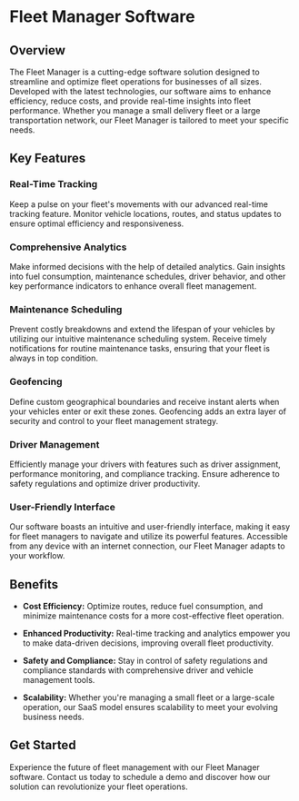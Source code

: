 # Fleet Manager Software

## Overview

The Fleet Manager is a cutting-edge software solution designed to streamline and optimize fleet operations for businesses of all sizes. Developed with the latest technologies, our software aims to enhance efficiency, reduce costs, and provide real-time insights into fleet performance. Whether you manage a small delivery fleet or a large transportation network, our Fleet Manager is tailored to meet your specific needs.

## Key Features

### Real-Time Tracking

Keep a pulse on your fleet's movements with our advanced real-time tracking feature. Monitor vehicle locations, routes, and status updates to ensure optimal efficiency and responsiveness.

### Comprehensive Analytics

Make informed decisions with the help of detailed analytics. Gain insights into fuel consumption, maintenance schedules, driver behavior, and other key performance indicators to enhance overall fleet management.

### Maintenance Scheduling

Prevent costly breakdowns and extend the lifespan of your vehicles by utilizing our intuitive maintenance scheduling system. Receive timely notifications for routine maintenance tasks, ensuring that your fleet is always in top condition.

### Geofencing

Define custom geographical boundaries and receive instant alerts when your vehicles enter or exit these zones. Geofencing adds an extra layer of security and control to your fleet management strategy.

### Driver Management

Efficiently manage your drivers with features such as driver assignment, performance monitoring, and compliance tracking. Ensure adherence to safety regulations and optimize driver productivity.

### User-Friendly Interface

Our software boasts an intuitive and user-friendly interface, making it easy for fleet managers to navigate and utilize its powerful features. Accessible from any device with an internet connection, our Fleet Manager adapts to your workflow.

## Benefits

- **Cost Efficiency:** Optimize routes, reduce fuel consumption, and minimize maintenance costs for a more cost-effective fleet operation.

- **Enhanced Productivity:** Real-time tracking and analytics empower you to make data-driven decisions, improving overall fleet productivity.

- **Safety and Compliance:** Stay in control of safety regulations and compliance standards with comprehensive driver and vehicle management tools.

- **Scalability:** Whether you're managing a small fleet or a large-scale operation, our SaaS model ensures scalability to meet your evolving business needs.

## Get Started

Experience the future of fleet management with our Fleet Manager software. Contact us today to schedule a demo and discover how our solution can revolutionize your fleet operations.
